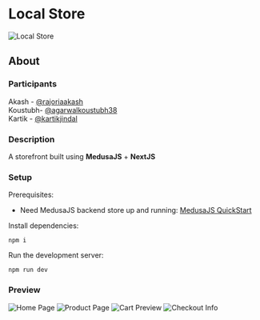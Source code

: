 # Local Store
<!-- <a href="https://ibb.co/XxFQTZ4"><img src="https://i.ibb.co/4R4qxZf/fakebazaar.png" alt="fakebazaar" border="0"></a> -->
![Local Store]("https://i.ibb.co/Tmqzt4D/F-1.png)

## About

### Participants

Akash - [@rajoriaakash](https://github.com/rajoriaakash)<br>
Koustubh- [@agarwalkoustubh38](https://github.com/agarwalkoustubh38)<br>
Kartik - [@kartikjindal](https://github.com/kartikjindal)

### Description

A storefront built using **MedusaJS** + **NextJS**
### Setup

Prerequisites:

-   Need MedusaJS backend store up and running: [MedusaJS QuickStart](https://docs.medusajs.com/quickstart/quick-start)

Install dependencies:

`npm i`

Run the development server:

`npm run dev`

### Preview

![Home Page](https://i.ibb.co/3ptMcmw/2022-10-23-4.png)
![Product Page](https://i.ibb.co/Y8G5qK0/2022-10-23-5.png)
![Cart Preview](https://i.ibb.co/TcrM0TF/2022-10-23-6.png)
![Checkout Info](https://i.ibb.co/nkQcS0z/Screenshot-20221023-153006.png)
